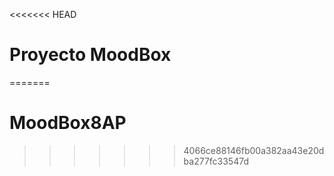 <<<<<<< HEAD
# Proyecto MoodBox
=======
# MoodBox8AP
>>>>>>> 4066ce88146fb00a382aa43e20dba277fc33547d
